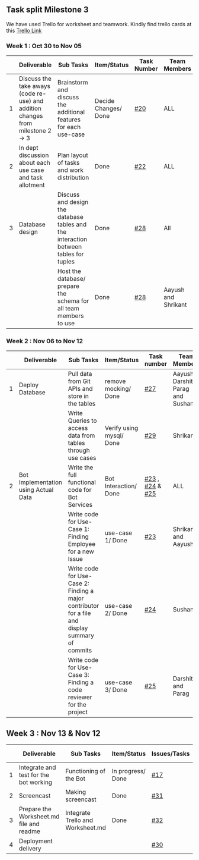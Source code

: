 ## Task split Milestone 3   


We have used Trello for worksheet and teamwork. Kindly find trello cards at this [Trello Link](https://trello.com/b/Bvs2VQ3O/milestone-2)



### Week 1 : Oct 30 to Nov 05  
  
|   | Deliverable       |     Sub Tasks            | Item/Status      | Task Number                         | Team Members | Start Date     | Estimated Date | 
|---|-------------------------------------------|-------------------------|-----------------------------------------------------------------------|--------------------------------------|--------------|---------------------|-------------|
| 1 | Discuss the take aways (code re-use) and addition changes from milestone 2 -> 3      | Brainstorm and discuss the additional features for each use-case               | Decide Changes/ Done      | [#20](https://trello.com/c/Ip4GPTVh)         | ALL              | 28-Oct      | 30-Oct |
| 2 | In dept discussion about each use case and task allotment          | Plan layout of tasks and work distribution          | Done     | [#22](https://trello.com/c/LYlQhXrl)         | ALL | 30-Oct      | 1-Nov |
| 3 | Database design| Discuss and design the database tables and the interaction between tables for tuples | Done           | [#28](https://trello.com/c/aZK9X7Rl)           | All                 | 2-Nov      | 5-Nov |
|  |   | Host the database/ prepare the schema for all team members to use    | Done       | [#28](https://trello.com/c/aZK9X7Rl) | Aayush and Shrikant                 | 03-Oct      | 05-Nov |
  

### Week 2 : Nov 06 to Nov 12  
  
|   | Deliverable        |      Sub Tasks      | Item/Status                                            | Task number   | Team Members | Start Date   | Estimated Date | 
|---|-----------------------|---------|--------------------------------------------------------|----------------|--------------|------------------|-------------|
| 1 | Deploy Database | Pull data from Git APIs and store in the tables                       | remove mocking/ Done  | [#27](https://trello.com/c/ZbCl7s6f)           | Aayush, Darshit, Parag and Sushant      | 06-Nov      | 08-Nov |
|   | 					   | Write Queries to access data from tables through use cases                            | Verify using mysql/ Done  | [#29](https://trello.com/c/TsncKd3E)           | Shrikant      | 06-Nov      | 09-Nov |
| 2 | Bot Implementation using Actual Data | Write the full functional code for Bot Services                       | Bot Interaction/ Done  | [#23](https://trello.com/c/GMoimfVd) , [#24](https://trello.com/c/A1HiE1FE) & [#25](https://trello.com/c/i0ipkeMI)   | ALL      | 06-Oct      | 12-Nov |
|  |  | Write code for Use-Case 1: Finding Employee for a new Issue                                          | use-case 1/ Done  | [#23](https://trello.com/c/GMoimfVd)           | Shrikant and Aayush      | 06-Nov      | 09-Nov |
|  |  | Write code for Use-Case 2: Finding a major contributor for a file and display summary of commits                                    | use-case 2/ Done  | [#24](https://trello.com/c/A1HiE1FE)            | Sushant      | 06-Nov      | 08-Nov |
|  |  | Write code for Use-Case 3: Finding a code reviewer for the project                                         | use-case 3/ Done  | [#25](https://trello.com/c/i0ipkeMI)           | Darshit and Parag      | 08-Nov      | 12-Nov |
  

## Week 3 : Nov 13 & Nov 12  
  
|   | Deliverable           |  Sub Tasks     | Item/Status                    | Issues/Tasks | Team Members | Start Date        | Estimated Date | 
|---|--------------------|------------------|-------------------------------------------|--------------|--------------|-----------------------|-------------|
| 1 | Integrate and test for the bot working        | Functioning of the Bot           |In progress/ Done              | [#17](https://trello.com/c/FgK1q8ZI)           | ALL          | 12-Nov      | 13-Nov |
| 2 | Screencast                           | Making screencast                          |  Done            | [#31](https://trello.com/c/njfVQDmu)          | Aayush         | 14-Nov      | 14-Nov |
| 3 | Prepare the Worksheet.md file and readme    | Integrate Trello and Worksheet.md | Done  | [#32](https://trello.com/c/BGZivNLH)          | Sushant, Parag and Darshit           | 14-Nov      | 14-Nov |
| 4 | Deployment delivery                  |                                           |              | [#30](https://trello.com/c/AwE50ZPF)          | ALL                   | 14-Nov      | 14-Nov |

